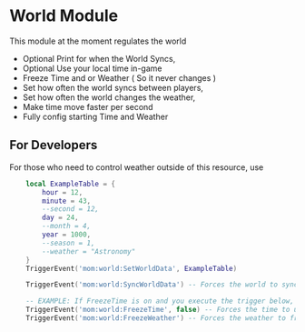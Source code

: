 # World Module

This module at the moment regulates the world
- Optional Print for when the World Syncs,
- Optional Use your local time in-game
- Freeze Time and or Weather ( So it never changes )
- Set how often the world syncs between players,
- Set how often the world changes the weather,
- Make time move faster per second
- Fully config starting Time and Weather

## For Developers

For those who need to control weather outside of this resource, use
```LUA
    local ExampleTable = {
        hour = 12,
        minute = 43,
        --second = 12,
        day = 24,
        --month = 4,
        year = 1000,
        --season = 1,
        --weather = "Astronomy"
    }
    TriggerEvent('mom:world:SetWorldData', ExampleTable)

    TriggerEvent('mom:world:SyncWorldData') -- Forces the world to sync between players

    -- EXAMPLE: If FreezeTime is on and you execute the trigger below, it will turn it off and vice versa. Same applies to Freeze Weather. Can include a BOOL to force a state.
    TriggerEvent('mom:world:FreezeTime', false) -- Forces the time to unfreeze
    TriggerEvent('mom:world:FreezeWeather') -- Forces the weather to freeze
```